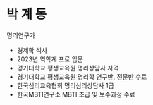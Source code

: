 
</head>
<body>
    <div class="container">
        <h1>박 계 동</h1>
        <p>명리연구가</p>
        <ul>
            <li>경제학 석사</li>
            <li>2023년 역학계 프로 입문</li>
            <li>경기대학교 평생교육원 명리상담사 자격</li>
            <li>경기대학교 평생교육원 명리학 연구반, 전문반 수료</li>
            <li>한국심리교육협회 명리심리상담사 1급</li>
            <li>한국MBTI연구소 MBTI 초급 및 보수과정 수료</li>
        </ul>
    </div>
</body>
</html>
